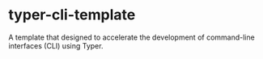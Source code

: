 # typer-cli-template
A template that designed to accelerate the development of command-line interfaces (CLI) using Typer.
